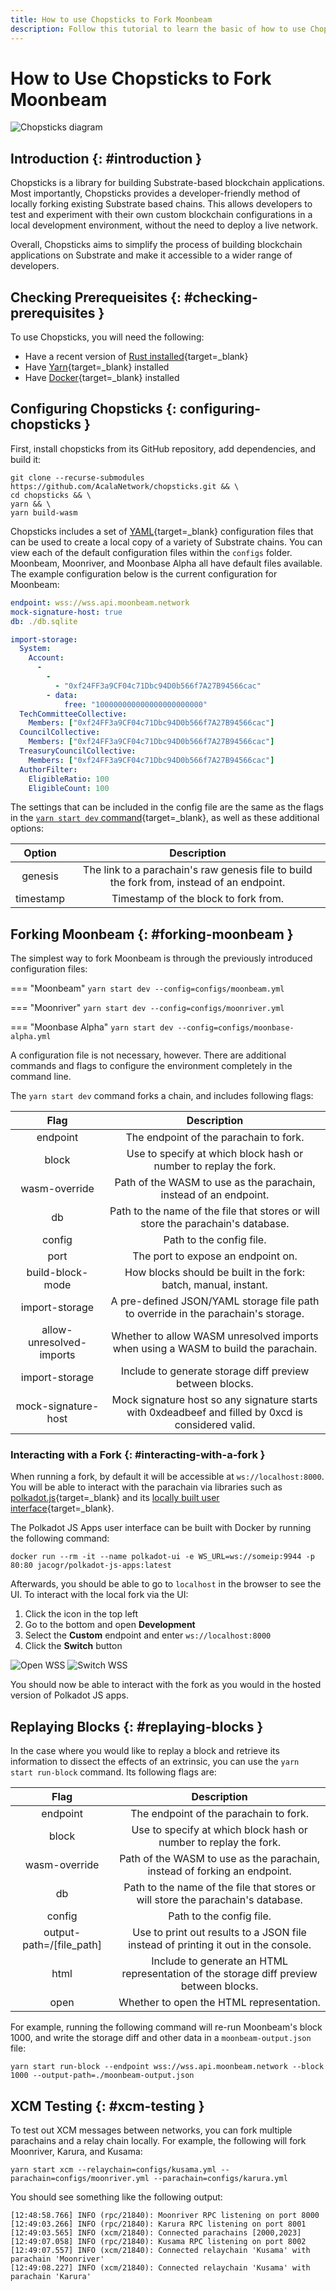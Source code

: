 ```yaml
---
title: How to use Chopsticks to Fork Moonbeam
description: Follow this tutorial to learn the basic of how to use Chopstick to locally fork the entirety of a Moonbeam network.
---
```


# How to Use Chopsticks to Fork Moonbeam

![Chopsticks diagram](/images/builders/build/substrate-api/chopsticks/chopsticks-banner.png)

## Introduction {: #introduction }

Chopsticks is a library for building Substrate-based blockchain applications. Most importantly, Chopsticks provides a developer-friendly method of locally forking existing Substrate based chains. This allows developers to test and experiment with their own custom blockchain configurations in a local development environment, without the need to deploy a live network.  

Overall, Chopsticks aims to simplify the process of building blockchain applications on Substrate and make it accessible to a wider range of developers.

## Checking Prerequeisites {: #checking-prerequisites }

To use Chopsticks, you will need the following:  

- Have a recent version of [Rust installed](https://www.rust-lang.org/tools/install){target=_blank} 
- Have [Yarn](https://classic.yarnpkg.com/en/){target=_blank} installed  
- Have [Docker](https://docs.docker.com/get-docker/){target=_blank} installed

## Configuring Chopsticks {: configuring-chopsticks }

First, install chopsticks from its GitHub repository, add dependencies, and build it:  

```
git clone --recurse-submodules https://github.com/AcalaNetwork/chopsticks.git && \
cd chopsticks && \
yarn && \
yarn build-wasm
```

Chopsticks includes a set of [YAML](https://yaml.org/){target=_blank} configuration files that can be used to create a local copy of a variety of Substrate chains. You can view each of the default configuration files within the `configs` folder. Moonbeam, Moonriver, and Moonbase Alpha all have default files available. The example configuration below is the current  configuration for Moonbeam:  

```yaml
endpoint: wss://wss.api.moonbeam.network
mock-signature-host: true
db: ./db.sqlite

import-storage:
  System:
    Account:
      -
        -
          - "0xf24FF3a9CF04c71Dbc94D0b566f7A27B94566cac"
        - data:
            free: "100000000000000000000000"
  TechCommitteeCollective:
    Members: ["0xf24FF3a9CF04c71Dbc94D0b566f7A27B94566cac"]
  CouncilCollective:
    Members: ["0xf24FF3a9CF04c71Dbc94D0b566f7A27B94566cac"]
  TreasuryCouncilCollective:
    Members: ["0xf24FF3a9CF04c71Dbc94D0b566f7A27B94566cac"]
  AuthorFilter:
    EligibleRatio: 100
    EligibleCount: 100
```

The settings that can be included in the config file are the same as the flags in the [`yarn start dev` command](#forking-moonbeam){target=_blank}, as well as these additional options:  

|          Option          |                                           Description                                               |
|:------------------------:|:---------------------------------------------------------------------------------------------------:|
|         genesis          | The link to a parachain's raw genesis file to build the fork from, instead of an endpoint.          |
|        timestamp         | Timestamp of the block to fork from.                                                                |

## Forking Moonbeam {: #forking-moonbeam }

The simplest way to fork Moonbeam is through the previously introduced configuration files:  

=== "Moonbeam"
    ```
    yarn start dev --config=configs/moonbeam.yml
    ```

=== "Moonriver"
    ```
    yarn start dev --config=configs/moonriver.yml
    ```

=== "Moonbase Alpha"
    ```
    yarn start dev --config=configs/moonbase-alpha.yml
    ```

A configuration file is not necessary, however. There are additional commands and flags to configure the environment completely in the command line.  

The `yarn start dev` command forks a chain, and includes following flags:  

|           Flag           |                                           Description                                               |
|:------------------------:|:---------------------------------------------------------------------------------------------------:|
|         endpoint         | The endpoint of the parachain to fork.                                                              |
|          block           | Use to specify at which block hash or number to replay the fork.                                    |
|      wasm-override       | Path of the WASM to use as the parachain, instead of an endpoint.                                   |
|            db            | Path to the name of the file that stores or will store the parachain's database.                    |
|          config          | Path to the config file.                                                                            |
|           port           | The port to expose an endpoint on.                                                                  |
|      build-block-mode    | How blocks should be built in the fork: batch, manual, instant.                                     |
|      import-storage      | A pre-defined JSON/YAML storage file path to override in the parachain's storage.                   |
| allow-unresolved-imports | Whether to allow WASM unresolved imports when using a WASM to build the parachain.                  |
|       import-storage     | Include to generate storage diff preview between blocks.                                            |
|    mock-signature-host   | Mock signature host so any signature starts with 0xdeadbeef and filled by 0xcd is considered valid. |

### Interacting with a Fork {: #interacting-with-a-fork }

When running a fork, by default it will be accessible at `ws://localhost:8000`. You will be able to interact with the parachain via libraries such as [polkadot.js](https://github.com/polkadot-js/common){target=_blank} and its [locally built user interface](https://github.com/polkadot-js/apps){target=_blank}.  

The Polkadot JS Apps user interface can be built with Docker by running the following command:  

```
docker run --rm -it --name polkadot-ui -e WS_URL=ws://someip:9944 -p 80:80 jacogr/polkadot-js-apps:latest
```

Afterwards, you should be able to go to `localhost` in the browser to see the UI. To interact with the local fork via the UI:

1. Click the icon in the top left
2. Go to the bottom and open **Development**
3. Select the **Custom** endpoint and enter `ws://localhost:8000`
4. Click the **Switch** button

![Open WSS](/images/builders/build/substrate-api/chopsticks/chopsticks-1.png)
![Switch WSS](/images/builders/build/substrate-api/chopsticks/chopsticks-2.png)

You should now be able to interact with the fork as you would in the hosted version of Polkadot JS apps.

## Replaying Blocks {: #replaying-blocks }

In the case where you would like to replay a block and retrieve its information to dissect the effects of an extrinsic, you can use the `yarn start run-block` command. Its following flags are:  

|           Flag           |                                           Description                                               |
|:------------------------:|:---------------------------------------------------------------------------------------------------:|
|         endpoint         | The endpoint of the parachain to fork.                                                              |
|          block           | Use to specify at which block hash or number to replay the fork.                                    |
|      wasm-override       | Path of the WASM to use as the parachain, instead of forking an endpoint.                           |
|            db            | Path to the name of the file that stores or will store the parachain's database.                    |
|          config          | Path to the config file.                                                                            |
| output-path=/[file_path] | Use to print out results to a JSON file instead of printing it out in the console.                  |
|           html           | Include to generate an HTML representation of the storage diff preview between blocks.              |
|           open           | Whether to open the HTML representation.                                                            |

For example, running the following command will re-run Moonbeam's block 1000, and write the storage diff and other data in a `moonbeam-output.json` file:  

```
yarn start run-block --endpoint wss://wss.api.moonbeam.network --block 1000 --output-path=./moonbeam-output.json
```

## XCM Testing {: #xcm-testing }

To test out XCM messages between networks, you can fork multiple parachains and a relay chain locally. For example, the following will fork Moonriver, Karura, and Kusama:  

```
yarn start xcm --relaychain=configs/kusama.yml --parachain=configs/moonriver.yml --parachain=configs/karura.yml
```

You should see something like the following output:  

```
[12:48:58.766] INFO (rpc/21840): Moonriver RPC listening on port 8000
[12:49:03.266] INFO (rpc/21840): Karura RPC listening on port 8001
[12:49:03.565] INFO (xcm/21840): Connected parachains [2000,2023]
[12:49:07.058] INFO (rpc/21840): Kusama RPC listening on port 8002
[12:49:07.557] INFO (xcm/21840): Connected relaychain 'Kusama' with parachain 'Moonriver'
[12:49:08.227] INFO (xcm/21840): Connected relaychain 'Kusama' with parachain 'Karura'
```